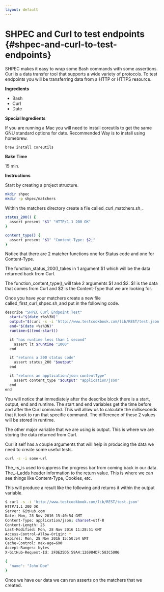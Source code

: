 ```yaml
---
layout: default
---
```


# SHPEC and Curl to test endpoints {#shpec-and-curl-to-test-endpoints}

SHPEC makes it easy to wrap some Bash commands with some assertions. Curl is a data transfer tool that supports a wide variety of protocols. To test endpoints you will be transferring data from a HTTP or HTTPS resource.

**Ingredients**

* Bash
* Curl
* Date

**Special Ingredients**

If you are running a Mac you will need to install coreutils to get the same GNU standard options for date. Recommended Way is to install using homebrew.

```bash
brew install coreutils
```

**Bake Time**

15 min.

**Instructions**

Start by creating a project structure.

```bash
mkdir shpec
mkdir -p shpec/matchers
```

Within the matchers directory create a file called_curl\_matchers.sh_.

```bash
status_200() {
  assert present "$1" "HTTP/1.1 200 OK"
}

content_type() {
  assert present "$1" "Content-Type: $2;"
}

```

Notice that there are 2 matcher functions one for Status code and one for Content-Type.

The function_status\_200\(\)_takes in 1 argument $1 which will be the data returned back from Curl.

The function_content\_type\(\)_will take 2 arguments $1 and $2. $1 is the data that comes from Curl and $2 is the Content-Type that we are looking for.

Once you have your matchers create a new file called_first\_curl\_shpec.sh_and put in the following code.

```bash
describe "SHPEC Curl Endpoint Test"
  start="$(date +%s%3N)"
  output="$(curl -s -i 'http://www.testcookbook.com/lib/REST/test.json')"
  end="$(date +%s%3N)"
  runtime=$((end-start))

  it "has runtime less than 1 second"
    assert lt $runtime "1000"
  end

  it "returns a 200 status code"
    assert status_200 "$output"
  end

  it "returns an application/json contentType"
    assert content_type "$output" "application/json"
  end
end

```

You will notice that immediately after the describe block there is a start, output, end and runtime. The start and end variables get the time before and after the Curl command. This will allow us to calculate the milliseconds that it took to run that specific command. The difference of these 2 values will be stored in runtime.

The other major variable that we are using is output. This is where we are storing the data returned from Curl.

Curl it self has a couple arguments that will help in producing the data we need to create some useful tests.

```bash
curl -s -i some-url
```

The_-s_is used to suppress the progress bar from coming back in our data. The_-i_adds header information to the return value. This is where we can see things like Content-Type, Cookies, etc.

This will produce a result like the following and returns it within the output variable.

```bash
$ curl -s -i 'http://www.testcookbook.com/lib/REST/test.json'
HTTP/1.1 200 OK
Server: GitHub.com
Date: Mon, 28 Nov 2016 15:40:54 GMT
Content-Type: application/json; charset=utf-8
Content-Length: 25
Last-Modified: Mon, 28 Nov 2016 11:28:51 GMT
Access-Control-Allow-Origin: *
Expires: Mon, 28 Nov 2016 15:50:54 GMT
Cache-Control: max-age=600
Accept-Ranges: bytes
X-GitHub-Request-Id: 2FDE25D5:59A4:126984DF:583C5006

{
  "name": "John Doe"
}

```

Once we have our data we can run asserts on the matchers that we created.

